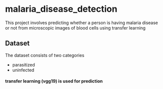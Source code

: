 # malaria_disease_detection
This project involves predicting whether a person is having malaria disease or not from microscopic images of blood cells using transfer learning

## Dataset
The dataset consists of two categories
* parasitized
* uninfected
#### transfer learning (vgg19) is used for prediction
